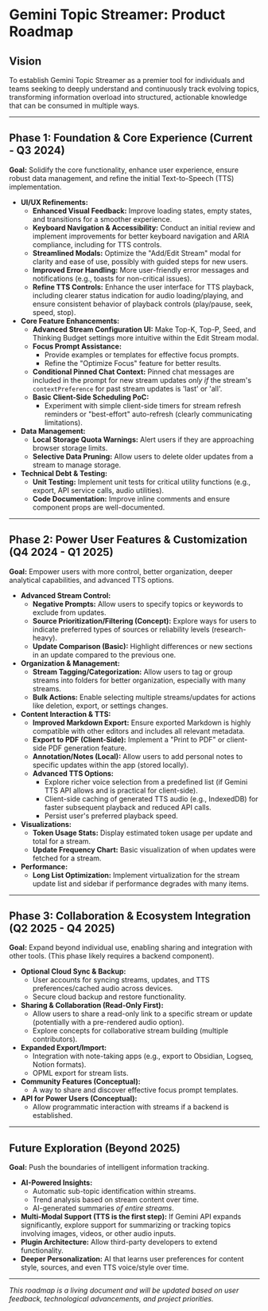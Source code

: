 # Gemini Topic Streamer: Product Roadmap

## Vision

To establish Gemini Topic Streamer as a premier tool for individuals and teams seeking to deeply understand and continuously track evolving topics, transforming information overload into structured, actionable knowledge that can be consumed in multiple ways.

---

## Phase 1: Foundation & Core Experience (Current - Q3 2024)

**Goal:** Solidify the core functionality, enhance user experience, ensure robust data management, and refine the initial Text-to-Speech (TTS) implementation.

*   **UI/UX Refinements:**
    *   **Enhanced Visual Feedback:** Improve loading states, empty states, and transitions for a smoother experience.
    *   **Keyboard Navigation & Accessibility:** Conduct an initial review and implement improvements for better keyboard navigation and ARIA compliance, including for TTS controls.
    *   **Streamlined Modals:** Optimize the "Add/Edit Stream" modal for clarity and ease of use, possibly with guided steps for new users.
    *   **Improved Error Handling:** More user-friendly error messages and notifications (e.g., toasts for non-critical issues).
    *   **Refine TTS Controls:** Enhance the user interface for TTS playback, including clearer status indication for audio loading/playing, and ensure consistent behavior of playback controls (play/pause, seek, speed, stop).
*   **Core Feature Enhancements:**
    *   **Advanced Stream Configuration UI:** Make Top-K, Top-P, Seed, and Thinking Budget settings more intuitive within the Edit Stream modal.
    *   **Focus Prompt Assistance:**
        *   Provide examples or templates for effective focus prompts.
        *   Refine the "Optimize Focus" feature for better results.
    *   **Conditional Pinned Chat Context:** Pinned chat messages are included in the prompt for new stream updates *only if* the stream's `contextPreference` for past stream updates is 'last' or 'all'.
    *   **Basic Client-Side Scheduling PoC:**
        *   Experiment with simple client-side timers for stream refresh reminders or "best-effort" auto-refresh (clearly communicating limitations).
*   **Data Management:**
    *   **Local Storage Quota Warnings:** Alert users if they are approaching browser storage limits.
    *   **Selective Data Pruning:** Allow users to delete older updates from a stream to manage storage.
*   **Technical Debt & Testing:**
    *   **Unit Testing:** Implement unit tests for critical utility functions (e.g., export, API service calls, audio utilities).
    *   **Code Documentation:** Improve inline comments and ensure component props are well-documented.

---

## Phase 2: Power User Features & Customization (Q4 2024 - Q1 2025)

**Goal:** Empower users with more control, better organization, deeper analytical capabilities, and advanced TTS options.

*   **Advanced Stream Control:**
    *   **Negative Prompts:** Allow users to specify topics or keywords to exclude from updates.
    *   **Source Prioritization/Filtering (Concept):** Explore ways for users to indicate preferred types of sources or reliability levels (research-heavy).
    *   **Update Comparison (Basic):** Highlight differences or new sections in an update compared to the previous one.
*   **Organization & Management:**
    *   **Stream Tagging/Categorization:** Allow users to tag or group streams into folders for better organization, especially with many streams.
    *   **Bulk Actions:** Enable selecting multiple streams/updates for actions like deletion, export, or settings changes.
*   **Content Interaction & TTS:**
    *   **Improved Markdown Export:** Ensure exported Markdown is highly compatible with other editors and includes all relevant metadata.
    *   **Export to PDF (Client-Side):** Implement a "Print to PDF" or client-side PDF generation feature.
    *   **Annotation/Notes (Local):** Allow users to add personal notes to specific updates within the app (stored locally).
    *   **Advanced TTS Options:**
        *   Explore richer voice selection from a predefined list (if Gemini TTS API allows and is practical for client-side).
        *   Client-side caching of generated TTS audio (e.g., IndexedDB) for faster subsequent playback and reduced API calls.
        *   Persist user's preferred playback speed.
*   **Visualizations:**
    *   **Token Usage Stats:** Display estimated token usage per update and total for a stream.
    *   **Update Frequency Chart:** Basic visualization of when updates were fetched for a stream.
*   **Performance:**
    *   **Long List Optimization:** Implement virtualization for the stream update list and sidebar if performance degrades with many items.

---

## Phase 3: Collaboration & Ecosystem Integration (Q2 2025 - Q4 2025)

**Goal:** Expand beyond individual use, enabling sharing and integration with other tools. (This phase likely requires a backend component).

*   **Optional Cloud Sync & Backup:**
    *   User accounts for syncing streams, updates, and TTS preferences/cached audio across devices.
    *   Secure cloud backup and restore functionality.
*   **Sharing & Collaboration (Read-Only First):**
    *   Allow users to share a read-only link to a specific stream or update (potentially with a pre-rendered audio option).
    *   Explore concepts for collaborative stream building (multiple contributors).
*   **Expanded Export/Import:**
    *   Integration with note-taking apps (e.g., export to Obsidian, Logseq, Notion formats).
    *   OPML export for stream lists.
*   **Community Features (Conceptual):**
    *   A way to share and discover effective focus prompt templates.
*   **API for Power Users (Conceptual):**
    *   Allow programmatic interaction with streams if a backend is established.

---

## Future Exploration (Beyond 2025)

**Goal:** Push the boundaries of intelligent information tracking.

*   **AI-Powered Insights:**
    *   Automatic sub-topic identification within streams.
    *   Trend analysis based on stream content over time.
    *   AI-generated summaries *of entire streams*.
*   **Multi-Modal Support (TTS is the first step):** If Gemini API expands significantly, explore support for summarizing or tracking topics involving images, videos, or other audio inputs.
*   **Plugin Architecture:** Allow third-party developers to extend functionality.
*   **Deeper Personalization:** AI that learns user preferences for content style, sources, and even TTS voice/style over time.

---

*This roadmap is a living document and will be updated based on user feedback, technological advancements, and project priorities.*